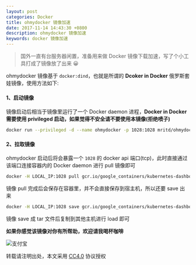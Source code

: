 ```yaml
---
layout: post
categories: Docker
title: ohmydocker 镜像加速
date: 2017-11-14 14:43:30 +0800
description: ohmydocker 镜像加速
keywords: docker 镜像加速
---
```


> 国外一直有台服务器闲置，准备用来做 Docker 镜像下载加速，写了个小工具打成了镜像放了出来 😀

ohmydocker 镜像基于 `docker:dind`，也就是所谓的 **Dcoker in Docker** 俄罗斯套娃镜像，使用方法如下:

#### 1、启动镜像

镜像启动后相当于镜像里运行了一个 Docker daemon 进程，**Docker in Docker 需要使用 privileged 启动，如果觉得不安全请不要使用本镜像(拒绝喷子)**

``` sh
docker run --privileged -d --name ohmydocker -p 1028:1028 mritd/ohmydocker
```

#### 2、拉取镜像

ohmydocker 启动后将会暴露一个 `1028` 的 docker api 端口(tcp)，此时直接通过该端口连接容器内的 Docker daemon 进行 pull 镜像即可

``` sh
docker -H LOCAL_IP:1028 pull gcr.io/google_containers/kubernetes-dashboard-init-amd64:v1.0.1
```

镜像 pull 完成后会保存在容器里，并不会直接保存到宿主机，所以还要 save 出来

``` sh
docker -H LOCAL_IP:1028 save gcr.io/google_containers/kubernetes-dashboard-init-amd64:v1.0.1 > kubernetes-dashboard-init-amd64.tar
```

镜像 save 成 tar 文件后复制到其他主机进行 load 即可

**如果你感觉该镜像对你有所帮助，欢迎请我喝杯咖啡**

![支付宝](https://mritd.b0.upaiyun.com/markdown/zhifubao.png)


转载请注明出处，本文采用 [CC4.0](http://creativecommons.org/licenses/by-nc-nd/4.0/) 协议授权
